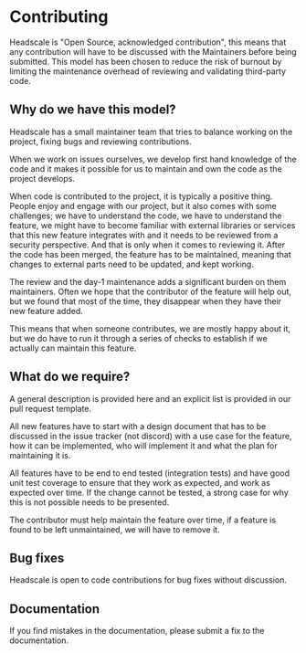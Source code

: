 # Contributing

Headscale is "Open Source, acknowledged contribution", this means that any contribution will have to be discussed with the Maintainers before being submitted.
This model has been chosen to reduce the risk of burnout by limiting the maintenance overhead of reviewing and validating third-party code.

## Why do we have this model?

Headscale has a small maintainer team that tries to balance working on the project, fixing bugs and reviewing contributions.

When we work on issues ourselves, we develop first hand knowledge of the code and it makes it possible for us to maintain and own the code as the project develops.

When code is contributed to the project, it is typically a positive thing. People enjoy and engage with our project, but it also comes with some challenges; we have to understand the code, we have to understand the feature, we might have to become familiar with external libraries or services that this new feature integrates with and it needs to be reviewed from a security perspective. And that is only when it comes to reviewing it. After the code has been merged, the feature has to be maintained, meaning that changes to external parts need to be updated, and kept working.

The review and the day-1 maintenance adds a significant burden on them maintainers. Often we hope that the contributor of the feature will help out, but we found that most of the time, they disappear when they have their new feature added.

This means that when someone contributes, we are mostly happy about it, but we do have to run it through a series of checks to establish if we actually can maintain this feature.

## What do we require?

A general description is provided here and an explicit list is provided in our pull request template.

All new features have to start with a design document that has to be discussed in the issue tracker (not discord) with a use case for the feature, how it can be implemented, who will implement it and what the plan for maintaining it is.

All features have to be end to end tested (integration tests) and have good unit test coverage to ensure that they work as expected, and work as expected over time. If the change cannot be tested, a strong case for why this is not possible needs to be presented.

The contributor must help maintain the feature over time, if a feature is found to be left unmaintained, we will have to remove it.

## Bug fixes

Headscale is open to code contributions for bug fixes without discussion.

## Documentation

If you find mistakes in the documentation, please submit a fix to the documentation.
